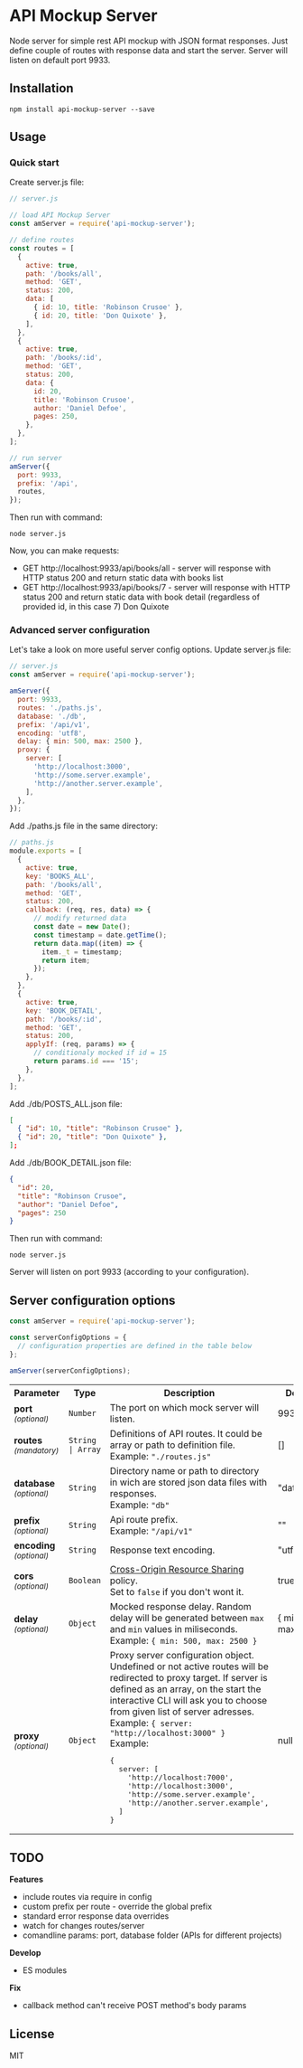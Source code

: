 # API Mockup Server

Node server for simple rest API mockup with JSON format responses. Just define couple of routes with response data and start the server. Server will listen on default port 9933.

## Installation

```
npm install api-mockup-server --save
```

## Usage

### Quick start

Create server.js file:

```javascript
// server.js

// load API Mockup Server
const amServer = require('api-mockup-server');

// define routes
const routes = [
  {
    active: true,
    path: '/books/all',
    method: 'GET',
    status: 200,
    data: [
      { id: 10, title: 'Robinson Crusoe' },
      { id: 20, title: 'Don Quixote' },
    ],
  },
  {
    active: true,
    path: '/books/:id',
    method: 'GET',
    status: 200,
    data: {
      id: 20,
      title: 'Robinson Crusoe',
      author: 'Daniel Defoe',
      pages: 250,
    },
  },
];

// run server
amServer({
  port: 9933,
  prefix: '/api',
  routes,
});
```

Then run with command:

```
node server.js
```

Now, you can make requests:

- GET http://localhost:9933/api/books/all - server will response with HTTP status 200 and return static data with books list
- GET http://localhost:9933/api/books/7 - server will response with HTTP status 200 and return static data with book detail (regardless of provided id, in this case 7)
  Don Quixote

### Advanced server configuration

Let's take a look on more useful server config options.
Update server.js file:

```javascript
// server.js
const amServer = require('api-mockup-server');

amServer({
  port: 9933,
  routes: './paths.js',
  database: './db',
  prefix: '/api/v1',
  encoding: 'utf8',
  delay: { min: 500, max: 2500 },
  proxy: {
    server: [
      'http://localhost:3000',
      'http://some.server.example',
      'http://another.server.example',
    ],
  },
});
```

Add ./paths.js file in the same directory:

```javascript
// paths.js
module.exports = [
  {
    active: true,
    key: 'BOOKS_ALL',
    path: '/books/all',
    method: 'GET',
    status: 200,
    callback: (req, res, data) => {
      // modify returned data
      const date = new Date();
      const timestamp = date.getTime();
      return data.map((item) => {
        item._t = timestamp;
        return item;
      });
    },
  },
  {
    active: true,
    key: 'BOOK_DETAIL',
    path: '/books/:id',
    method: 'GET',
    status: 200,
    applyIf: (req, params) => {
      // conditionaly mocked if id = 15
      return params.id === '15';
    },
  },
];
```

Add ./db/POSTS_ALL.json file:

```json
[
  { "id": 10, "title": "Robinson Crusoe" },
  { "id": 20, "title": "Don Quixote" },
];
```

Add ./db/BOOK_DETAIL.json file:

```json
{
  "id": 20,
  "title": "Robinson Crusoe",
  "author": "Daniel Defoe",
  "pages": 250
}
```

Then run with command:

```
node server.js
```

Server will listen on port 9933 (according to your configuration).

## Server configuration options

```javascript
const amServer = require('api-mockup-server');

const serverConfigOptions = {
  // configuration properties are defined in the table below
};

amServer(serverConfigOptions);
```

<table>
  <tr><th>Parameter</th><th>Type</th><th>Description</th><th>Default</th></tr>
  <tr>
    <td><b>port</b><br><small><em>(optional)</em></small></td>
    <td><code>Number</code></td>
    <td>The port on which mock server will listen.</td>
    <td>9933</td>
  </tr>
  <tr>
    <td><b>routes</b><br><small><em>(mandatory)</em></small></td>
    <td><code>String | Array</code></td>
    <td>Definitions of API routes. It could be array or path to definition file.<br>Example: <code>"./routes.js"</code></td>
    <td>[]</td>
  </tr>
  <tr>
    <td><b>database</b><br><small><em>(optional)</em></small></td>
    <td><code>String</code></td>
    <td>Directory name or path to directory in wich are stored json data files with responses.<br>Example: <code>"db"</code></td>
    <td>"database"</td>
  </tr>
  <tr>
    <td><b>prefix</b><br><small><em>(optional)</em></small></td>
    <td><code>String</code></td>
    <td>Api route prefix. <br>Example: <code>"/api/v1"</code></td>
    <td>""</td>
  </tr>
  <tr>
    <td><b>encoding</b><br><small><em>(optional)</em></small></td>
    <td><code>String</code></td>
    <td>Response text encoding.</td>
    <td>"utf8"</td>
  </tr>
  <tr>
    <td><b>cors</b><br><em><small>(optional)</small></em></td>
    <td><code>Boolean</code></td>
    <td>
      <a href="https://developer.mozilla.org/en-US/docs/Web/HTTP/CORS">Cross-Origin Resource Sharing</a> policy.
      <br>Set to <code>false</code> if you don't wont it.
    </td>
    <td>true</td>
  </tr>
  <tr>
    <td><b>delay</b><br><small><em>(optional)</em></small></td>
    <td><code>Object</code></td>
    <td>Mocked response delay. Random delay will be generated between <code>max</code> and <code>min</code> values in miliseconds.
      <br>Example: <code>{ min: 500, max: 2500 }</code>
    </td>
    <td>{ min: 0, max: 0}</td>
  </tr>
  <tr>
    <td><b>proxy</b><br><small><em>(optional)</em></small></td>
    <td><code>Object</code></td>
    <td>Proxy server configuration object. Undefined or not active routes will be redirected to proxy target. If server is defined as an array, on the start the interactive CLI will ask you to choose from given list of server adresses.
      <br>Example: <code>{ server: "http://localhost:3000" }</code>
      <br>Example: 
<pre>
{
  server: [
    'http://localhost:7000',
    'http://localhost:3000',
    'http://some.server.example',
    'http://another.server.example',
  ]
}
</pre>
    </td>
    <td>null</td>
  </tr>
</table>

## TODO

**Features**

- include routes via require in config
- custom prefix per route - override the global prefix
- standard error response data overrides
- watch for changes routes/server
- comandline params: port, database folder (APIs for different projects)

**Develop**

- ES modules

**Fix**

- callback method can't receive POST method's body params

## License

MIT
